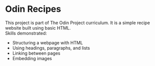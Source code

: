 # Odin Recipes

This project is part of The Odin Project curriculum. It is a simple recipe website built using basic HTML.  
Skills demonstrated:
- Structuring a webpage with HTML
- Using headings, paragraphs, and lists
- Linking between pages
- Embedding images
